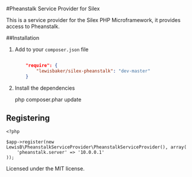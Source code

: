 #Pheanstalk Service Provider for Silex 

This is a service provider for the Silex PHP Microframework, it provides access to Pheanstalk.

##Installation

1. Add to your `composer.json` file

	``` json
	
		"require": {
			"lewisbaker/silex-pheanstalk": "dev-master"
		}
	
	```

2. Install the dependencies

	php composer.phar update
	

## Registering

	<?php
	
	$app->register(new LewisB\PheanstalkServiceProvider\PheanstalkServiceProvider(), array(
	    'pheanstalk.server' => '10.0.0.1'
	));


Licensed under the MIT license.